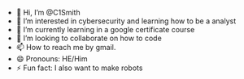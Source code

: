 - 👋 Hi, I’m @C1Smith
- 👀 I’m interested in cybersecurity and learning how to be a analyst
- 🌱 I’m currently learning in a google certificate course
- 💞️ I’m looking to collaborate on how to code
- 📫 How to reach me by gmail.
- 😄 Pronouns: HE/Him
- ⚡ Fun fact: I also want to make robots

<!---
C1Smith/C1Smith is a ✨ special ✨ repository because its `README.md` (this file) appears on your GitHub profile.
You can click the Preview link to take a look at your changes.
--->
